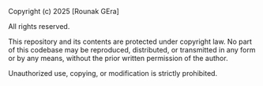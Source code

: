 Copyright (c) 2025 [Rounak GEra]

All rights reserved.

This repository and its contents are protected under copyright law. 
No part of this codebase may be reproduced, distributed, or transmitted 
in any form or by any means, without the prior written permission of the author.

Unauthorized use, copying, or modification is strictly prohibited.
